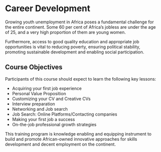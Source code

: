 # Career Development 

Growing youth unemployment in Africa poses a fundamental challenge for the entire continent. Some 60 per cent of Africa’s jobless are under the age of 25, and a very high proportion of them are young women.

Furthermore, access to good quality education and appropriate job opportunities is vital to reducing poverty, ensuring political stability, promoting sustainable development and enabling social participation.

## Course Objectives

Participants of this course should expect to learn the following key lessons:

* Acquiring your first job experience
* Personal Value Proposition
* Customizing your CV and Creative CVs
* Interview preparation
* Networking and Job search
* Job Search: Online Platforms/Contacting companies
* Making your first job a success
* On-the-job professional growth strategies

This training program is knowledge enabling and equipping instrument to build and promote African-owned innovative approaches for skills development and decent employment on the continent.